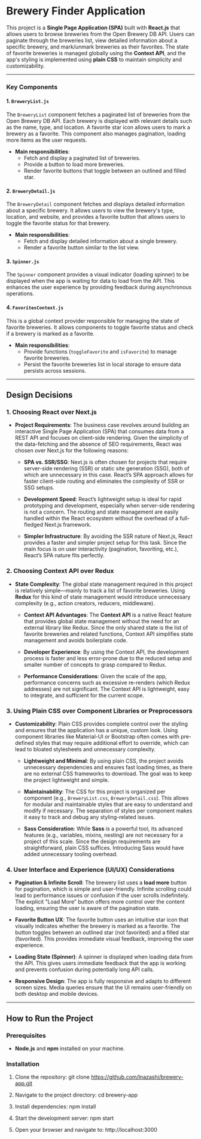 # Brewery Finder Application

This project is a **Single Page Application (SPA)** built with **React.js** that allows users to browse breweries from the Open Brewery DB API. Users can paginate through the breweries list, view detailed information about a specific brewery, and mark/unmark breweries as their favorites. The state of favorite breweries is managed globally using the **Context API**, and the app's styling is implemented using **plain CSS** to maintain simplicity and customizability.

---


### Key Components

#### **1. `BreweryList.js`**
The `BreweryList` component fetches a paginated list of breweries from the Open Brewery DB API. Each brewery is displayed with relevant details such as the name, type, and location. A favorite star icon allows users to mark a brewery as a favorite. This component also manages pagination, loading more items as the user requests.

- **Main responsibilities**:
  - Fetch and display a paginated list of breweries.
  - Provide a button to load more breweries.
  - Render favorite buttons that toggle between an outlined and filled star.

#### **2. `BreweryDetail.js`**
The `BreweryDetail` component fetches and displays detailed information about a specific brewery. It allows users to view the brewery's type, location, and website, and provides a favorite button that allows users to toggle the favorite status for that brewery.

- **Main responsibilities**:
  - Fetch and display detailed information about a single brewery.
  - Render a favorite button similar to the list view.

#### **3. `Spinner.js`**
The `Spinner` component provides a visual indicator (loading spinner) to be displayed when the app is waiting for data to load from the API. This enhances the user experience by providing feedback during asynchronous operations.

#### **4. `FavoritesContext.js`**
This is a global context provider responsible for managing the state of favorite breweries. It allows components to toggle favorite status and check if a brewery is marked as a favorite.

- **Main responsibilities**:
  - Provide functions (`toggleFavorite` and `isFavorite`) to manage favorite breweries.
  - Persist the favorite breweries list in local storage to ensure data persists across sessions.

---

## Design Decisions

### 1. **Choosing React over Next.js**

- **Project Requirements**: The business case revolves around building an interactive Single Page Application (SPA) that consumes data from a REST API and focuses on client-side rendering. Given the simplicity of the data-fetching and the absence of SEO requirements, React was chosen over Next.js for the following reasons:
  
  - **SPA vs. SSR/SSG**: Next.js is often chosen for projects that require server-side rendering (SSR) or static site generation (SSG), both of which are unnecessary in this case. React’s SPA approach allows for faster client-side routing and eliminates the complexity of SSR or SSG setups.
  
  - **Development Speed**: React’s lightweight setup is ideal for rapid prototyping and development, especially when server-side rendering is not a concern. The routing and state management are easily handled within the React ecosystem without the overhead of a full-fledged Next.js framework.

  - **Simpler Infrastructure**: By avoiding the SSR nature of Next.js, React provides a faster and simpler project setup for this task. Since the main focus is on user interactivity (pagination, favoriting, etc.), React’s SPA nature fits perfectly.

### 2. **Choosing Context API over Redux**

- **State Complexity**: The global state management required in this project is relatively simple—mainly to track a list of favorite breweries. Using **Redux** for this kind of state management would introduce unnecessary complexity (e.g., action creators, reducers, middleware).
  
  - **Context API Advantages**: The **Context API** is a native React feature that provides global state management without the need for an external library like Redux. Since the only shared state is the list of favorite breweries and related functions, Context API simplifies state management and avoids boilerplate code.

  - **Developer Experience**: By using the Context API, the development process is faster and less error-prone due to the reduced setup and smaller number of concepts to grasp compared to Redux.

  - **Performance Considerations**: Given the scale of the app, performance concerns such as excessive re-renders (which Redux addresses) are not significant. The Context API is lightweight, easy to integrate, and sufficient for the current scope.

### 3. **Using Plain CSS over Component Libraries or Preprocessors**

- **Customizability**: Plain CSS provides complete control over the styling and ensures that the application has a unique, custom look. Using component libraries like Material-UI or Bootstrap often comes with pre-defined styles that may require additional effort to override, which can lead to bloated stylesheets and unnecessary complexity.
  
  - **Lightweight and Minimal**: By using plain CSS, the project avoids unnecessary dependencies and ensures fast loading times, as there are no external CSS frameworks to download. The goal was to keep the project lightweight and simple.

  - **Maintainability**: The CSS for this project is organized per component (e.g., `BreweryList.css`, `BreweryDetail.css`). This allows for modular and maintainable styles that are easy to understand and modify if necessary. The separation of styles per component makes it easy to track and debug any styling-related issues.

  - **Sass Consideration**: While **Sass** is a powerful tool, its advanced features (e.g., variables, mixins, nesting) are not necessary for a project of this scale. Since the design requirements are straightforward, plain CSS suffices. Introducing Sass would have added unnecessary tooling overhead.

### 4. **User Interface and Experience (UI/UX) Considerations**

- **Pagination & Infinite Scroll**: The brewery list uses a **load more** button for pagination, which is simple and user-friendly. Infinite scrolling could lead to performance issues or confusion if the user scrolls indefinitely. The explicit "Load More" button offers more control over the content loading, ensuring the user is aware of the pagination state.

- **Favorite Button UX**: The favorite button uses an intuitive star icon that visually indicates whether the brewery is marked as a favorite. The button toggles between an outlined star (not favorited) and a filled star (favorited). This provides immediate visual feedback, improving the user experience.

- **Loading State (Spinner)**: A spinner is displayed when loading data from the API. This gives users immediate feedback that the app is working and prevents confusion during potentially long API calls.

- **Responsive Design**: The app is fully responsive and adapts to different screen sizes. Media queries ensure that the UI remains user-friendly on both desktop and mobile devices.

---

## How to Run the Project

### Prerequisites
- **Node.js** and **npm** installed on your machine.

### Installation

1. Clone the repository:
git clone https://github.com/Inazashi/brewery-app.git

2. Navigate to the project directory:
cd brewery-app

3. Install dependencies:
npm install

4. Start the development server:
npm start

5. Open your browser and navigate to:
http://localhost:3000